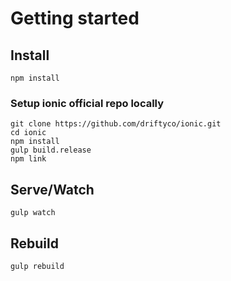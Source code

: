 # Getting started

## Install

```
npm install

```
### Setup ionic official repo locally

```
git clone https://github.com/driftyco/ionic.git
cd ionic
npm install
gulp build.release
npm link
```

## Serve/Watch

```
gulp watch

```


## Rebuild

```
gulp rebuild

```
